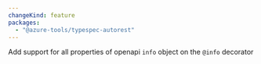 ```yaml
---
changeKind: feature
packages:
  - "@azure-tools/typespec-autorest"
---
```


Add support for all properties of openapi `info` object on the `@info` decorator